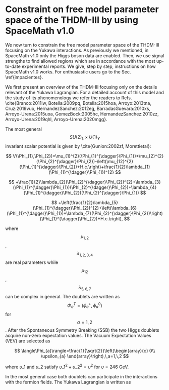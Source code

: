 # Constraint on free model parameter space of the THDM-III by using SpaceMath v1.0

We now turn to constrain the free model parameter space of the THDM-III focusing on the Yukawa interactions. As previously we mentioned, in SpaceMath v1.0 only the Higgs boson data are enabled. Then, we use signal strengths to find allowed regions which are in accordance with the most up-to-date experimental reports. We give, step by step, instructions on how SpaceMath v1.0 works. For enthusiastic users go to the Sec. \ref{impacientes}.

We first present an overview of the THDM-III focusing only on the details relevant of the Yukawa Lagrangian. For a detailed account of this model and the study of its phenomenology we refer the readers to Refs. \cite{Branco:2011iw, Botella:2009pq, Botella:2015hoa, Arroyo:2013tna, Cruz:2019vuo, HernandezSanchez:2012eg, BarradasGuevara:2010xs, Arroyo-Urena:2015uoa, GomezBock:2005hc, HernandezSanchez:2010zz, Arroyo-Urena:2019qhl, Arroyo-Urena:2020mgg}.

The most general $$SU(2)_L\times U(1)_Y$$ invariant scalar potential is given by \cite{Gunion:2002zf, Morettietal}:

$$
V(\Phi_{1},\Phi_{2})=\mu_{1}^{2}(\Phi_{1}^{\dagger}\Phi_{1})+\mu_{2}^{2}(\Phi_{2}^{\dagger}\Phi_{2})-\left(\mu_{12}^{2}(\Phi_{1}^{\dagger}\Phi_{2})+H.c.\right)+\frac{1}{2}\lambda_{1}(\Phi_{1}^{\dagger}\Phi_{1})^{2}
$$

$$
+\frac{1}{2}\lambda_{2}(\Phi_{2}^{\dagger}\Phi_{2})^{2}+\lambda_{3}(\Phi_{1}^{\dagger}\Phi_{1})(\Phi_{2}^{\dagger}\Phi_{2})+\lambda_{4}(\Phi_{1}^{\dagger}\Phi_{2})(\Phi_{2}^{\dagger}\Phi_{1})
$$

$$
+\left(\frac{1}{2}\lambda_{5}(\Phi_{1}^{\dagger}\Phi_{2})^{2}+\left(\lambda_{6}(\Phi_{1}^{\dagger}\Phi_{1})+\lambda_{7}(\Phi_{2}^{\dagger}\Phi_{2})\right)(\Phi_{1}^{\dagger}\Phi_{2})+H.c.\right),
$$

where $$\mu_{1, 2}$$, $$\lambda_{1, 2, 3 ,4}$$ are real parameters while $$\mu_{12}$$, $$\lambda_{5, 6, 7}$$ can be complex in general. The doublets are written as $$\Phi_{a}^T=\left( \phi_{a}^{+}, \phi_{a}^0\right)$$ for $$a=1, 2$$. After the Spontaneous Symmetry Breaking (SSB) the two Higgs doublets acquire non-zero expectation values. The Vacuum Expectation Values (VEV) are selected as

$$
\langle\Phi_{a}\rangle=\frac{1}{\sqrt{2}}\left(\begin{array}{c}
0\\
\upsilon_{a}
\end{array}\right),\,a=1,\,2
$$

where $\upsilon\_1$ and $\upsilon\_2$ satisfy $\upsilon\_1^2 + \upsilon\_2^2 = \upsilon^2$ for $\upsilon=246$ GeV.

In the most general case both doublets can participate in the interactions with the fermion fields. The Yukawa Lagrangian is written as
